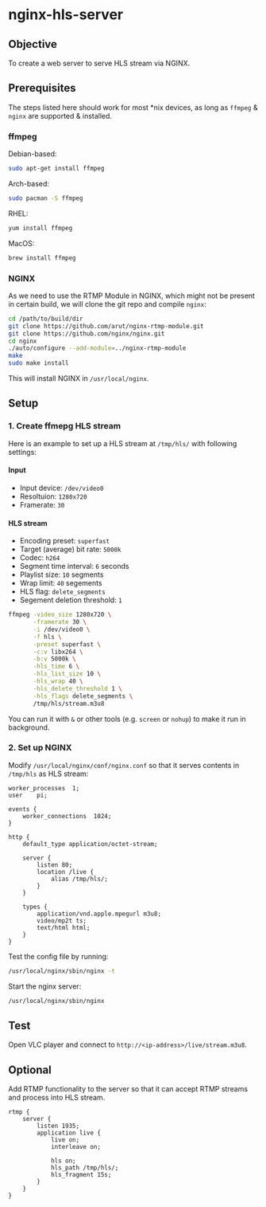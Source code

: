 # nginx-hls-server

## Objective

To create a web server to serve HLS stream via NGINX.

## Prerequisites

The steps listed here should work for most *nix devices, as long as `ffmpeg` & `nginx` are supported & installed.

### ffmpeg

Debian-based:
```sh
sudo apt-get install ffmpeg
```

Arch-based:
```sh
sudo pacman -S ffmpeg
```

RHEL:
```sh
yum install ffmpeg
```

MacOS:
```sh
brew install ffmpeg
```

### NGINX

As we need to use the RTMP Module in NGINX, which might not be present in certain build, we will clone the git repo and compile `nginx`:
```sh
cd /path/to/build/dir
git clone https://github.com/arut/nginx-rtmp-module.git
git clone https://github.com/nginx/nginx.git
cd nginx
./auto/configure --add-module=../nginx-rtmp-module
make
sudo make install
```

This will install NGINX in `/usr/local/nginx`.

## Setup

### 1. Create ffmepg HLS stream

Here is an example to set up a HLS stream at `/tmp/hls/` with following settings:

#### Input
- Input device: `/dev/video0`
- Resoltuion: `1280x720`
- Framerate: `30`

#### HLS stream
- Encoding preset: `superfast`
- Target (average) bit rate: `5000k`
- Codec: `h264`
- Segment time interval: `6` seconds
- Playlist size: `10` segments
- Wrap limit: `40` segements
- HLS flag: `delete_segments`
- Segement deletion threshold: `1`

```sh
ffmpeg -video_size 1280x720 \
       -framerate 30 \
       -i /dev/video0 \
       -f hls \
       -preset superfast \
       -c:v libx264 \
       -b:v 5000k \
       -hls_time 6 \
       -hls_list_size 10 \
       -hls_wrap 40 \
       -hls_delete_threshold 1 \
       -hls_flags delete_segments \
       /tmp/hls/stream.m3u8
```

You can run it with `&` or other tools (e.g. `screen` or `nohup`) to make it run in background.

### 2. Set up NGINX 

Modify `/usr/local/nginx/conf/nginx.conf` so that it serves contents in `/tmp/hls` as HLS stream:
```
worker_processes  1;
user	pi;

events {
    worker_connections  1024;
}
 
http { 
    default_type application/octet-stream;
 
    server { 
        listen 80; 
        location /live { 
            alias /tmp/hls/; 
        } 
    }
 
    types {
        application/vnd.apple.mpegurl m3u8;
        video/mp2t ts;
        text/html html;
    } 
}
```

Test the config file by running:
```sh
/usr/local/nginx/sbin/nginx -t
```

Start the nginx server:
```sh
/usr/local/nginx/sbin/nginx
```

## Test

Open VLC player and connect to `http://<ip-address>/live/stream.m3u8`.

## Optional

Add RTMP functionality to the server so that it can accept RTMP streams and process into HLS stream.
```
rtmp { 
    server { 
        listen 1935; 
        application live { 
            live on; 
            interleave on;
 
            hls on; 
            hls_path /tmp/hls/; 
            hls_fragment 15s; 
        } 
    } 
} 
```
